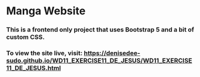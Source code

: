 # Manga Website
### This is a frontend only project that uses Bootstrap 5 and a bit of custom CSS.
### To view the site live, visit: https://denisedee-sudo.github.io/WD11_EXERCISE11_DE_JESUS/WD11_EXERCISE11_DE_JESUS.html
